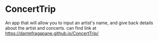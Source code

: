 # ConcertTrip
An app that will allow you to input an artist's name, and give back details about the artist and concerts.
can find link at
https://dantefragapane.github.io/ConcertTrip/
